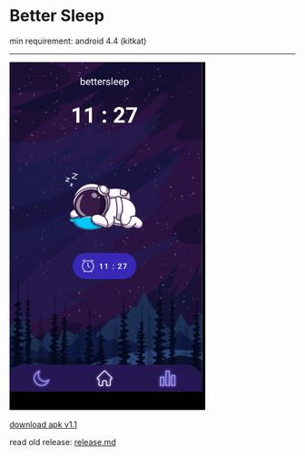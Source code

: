 # Better Sleep

min requirement: 
android 4.4 (kitkat)

----
![](bettersleep_v1.11.png)

[download apk v1.1](https://github.com/nursyah21/bettersleep/releases/tag/v1.1)

read old release: [release.md](release.md)
